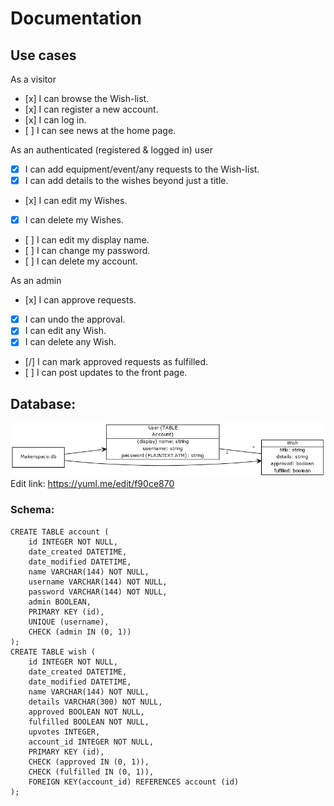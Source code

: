 # Documentation

## Use cases

As a visitor
 - [x] I can browse the Wish-list.
 - [x] I can register a new account.
 - [x] I can log in.
 - [ ] I can see news at the home page.

As an authenticated (registered & logged in) user
 - [x] I can add equipment/event/any requests to the Wish-list.
 - [x] I can add details to the wishes beyond just a title.
 - [x] I can edit my Wishes.
 - [x] I can delete my Wishes.
 - [ ] I can edit my display name.
 - [ ] I can change my password.
 - [ ] I can delete my account.

As an admin
  - [x] I can approve requests.
  - [x] I can undo the approval.
  - [x] I can edit any Wish.
  - [x] I can delete any Wish.
  - [/] I can mark approved requests as fulfilled.
  - [ ] I can post updates to the front page.


## Database:
![db structure](https://github.com/jKostet/makerspace/blob/master/documentation/db.png "DB Structure")
Edit link: https://yuml.me/edit/f90ce870

### Schema:
```
CREATE TABLE account (
	id INTEGER NOT NULL,
	date_created DATETIME,
	date_modified DATETIME,
	name VARCHAR(144) NOT NULL,
	username VARCHAR(144) NOT NULL,
	password VARCHAR(144) NOT NULL,
	admin BOOLEAN,
	PRIMARY KEY (id),
	UNIQUE (username),
	CHECK (admin IN (0, 1))
);
CREATE TABLE wish (
	id INTEGER NOT NULL,
	date_created DATETIME,
	date_modified DATETIME,
	name VARCHAR(144) NOT NULL,
	details VARCHAR(300) NOT NULL,
	approved BOOLEAN NOT NULL,
	fulfilled BOOLEAN NOT NULL,
	upvotes INTEGER,
	account_id INTEGER NOT NULL,
	PRIMARY KEY (id),
	CHECK (approved IN (0, 1)),
	CHECK (fulfilled IN (0, 1)),
	FOREIGN KEY(account_id) REFERENCES account (id)
);
```

